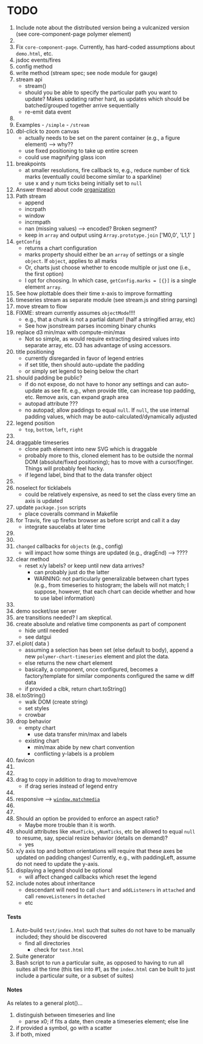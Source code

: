 TODO
====

1. 	Include note about the distributed version being a vulcanized version (see core-component-page polymer element)
2. 	
3. 	Fix `core-component-page`. Currently, has hard-coded assumptions about `demo.html`, etc.
4. 	jsdoc events/fires
5. 	config method
6. 	write method (stream spec; see node module for gauge)
7. 	stream api
	- 	stream()
	-	should you be able to specify the particular path you want to update? Makes updating rather hard, as updates which should be batched/grouped together arrive sequentially
	- 	re-emit data event
8. 	
9. 	Examples
		- 	`/simple`
		-	`/stream`
10. dbl-click to zoom canvas
	-	actually needs to be set on the parent container (e.g., a figure element) --> why??
	-	use fixed positioning to take up entire screen
	-	could use magnifying glass icon
11. breakpoints
	- 	at smaller resolutions, fire callback to, e.g., reduce number of tick marks (eventually could become similar to a sparkline)
	-	use x and y num ticks being initially set to `null`
12. Answer thread about code [organization](x-webdoc://ED43E348-979D-4AA7-89A7-9ED0353AFA37/#group_thread_5)
13. Path stream
	-	append
	-	incrpath
	- 	window
	-	incrmpath
	- 	nan (missing values) --> encoded? Broken segment?
	- 	keep in `array` and output using `Array.prototype.join` ['M0,0', 'L1,1' ]
14. `getConfig`
	-	returns a chart configuration
	- 	marks property should either be an `array` of settings or a single `object`. If `object`, applies to all marks
	- 	Or, charts just choose whether to encode multiple or just one (i.e., the first option)
	- 	I opt for choosing. In which case, `getConfig.marks = [{}]` is a single element `array`.
15. See how plottable does their time x-axis to improve formatting 
16. timeseries stream as separate module (see stream.js and string parsing)
17. move stream to flow
18. FIXME: stream currently assumes `objectMode`!!!!
	-	e.g., that a chunk is not a partial datum! (half a stringified array, etc)
	-	See how jsonstream parses incoming binary chunks
19. replace d3 min/max with compute-min/max
	- 	Not so simple, as would require extracting desired values into separate array, etc. D3 has advantage of using accessors.
20. title positioning
	- 	currently disregarded in favor of legend entries
	- 	if set title, then should auto-update the padding
	- 	or simply set legend to being below the chart
21. should padding be public?
	- 	if do not expose, do not have to honor any settings and can auto-update as see fit. e.g., when provide title, can increase top padding, etc. Remove axis, can expand graph area
	-	autopad attribute ???
	-	no autopad; allow paddings to equal `null`. If `null`, the use internal padding values, which may be auto-calculated/dynamically adjusted
22. legend position
	-	`top`, `bottom`, `left`, `right`
23. 
24. draggable timeseries
	-	clone path element into new SVG which is draggable
	- 	probably more to this, cloned element has to be outside the normal DOM (absolute/fixed positioning); has to move with a cursor/finger. Things will probably feel hacky.
	-	if legend label, bind that to the data transfer object
25. 
26. noselect for ticklabels
	-	could be relatively expensive, as need to set the class every time an axis is updated
27. update `package.json` scripts
	- 	place coveralls command in Makefile
28. for Travis, fire up firefox browser as before script and call it a day
	- 	integrate saucelabs at later time
29. 
30. 
31. `changed` callbacks for `objects` (e.g., config)
	-	will impact how some things are updated (e.g., dragEnd) --> ????
32. clear method
	-	reset x/y labels? or keep until new data arrives?
		*	can probably just do the latter
		*	WARNING: not particularly generalizable between chart types (e.g., from timeseries to histogram; the labels will not match; I suppose, however, that each chart can decide whether and how to use label information)
33. 
34. demo socket/sse server
35. are transitions needed? I am skeptical.
36. create absolute and relative time components as part of component
	-	hide until needed
	- 	see datgui
37. el.plot( data )
	-	assuming a selection has been set (else default to body), append a new `polymer-chart-timeseries` element and plot the data.
	-	else returns the new chart element
	- 	basically, a component, once configured, becomes a factory/template for similar components configured the same w diff data
	-	if provided a clbk, return chart.toString()
38. el.toString()
	-	walk DOM (create string)
	-	set styles
	-	crowbar
39. drop behavior
	- 	empty chart
		-	use data transfer min/max and labels
	-	existing chart
		-	min/max abide by new chart convention
		-	conflicting y-labels is a problem
40. favicon
41. 
42. 
43. drag to copy in addition to drag to move/remove
	-	if drag series instead of legend entry
44. 
45. responsive --> [`window.matchmedia`](https://developer.mozilla.org/en-US/docs/Web/API/Window.matchMedia)
46. 
47. 
48. Should an option be provided to enforce an aspect ratio?
	-	Maybe more trouble than it is worth.
49. should attributes like `xNumTicks`, `yNumTicks`, etc be allowed to equal `null` to resume, say, special resize behavior (details on demand)?
	- 	yes
50. x/y axis top and bottom orientations will require that these axes be updated on padding changes! Currently, e.g., with paddingLeft, assume do not need to update the y-axis.
51. displaying a legend should be optional
	-	will affect changed callbacks which reset the legend
52. include notes about inheritance
	- 	descendant will need to call `chart` and `addListeners` in `attached` and call `removeListeners` in `detached`
	-	etc


#### Tests

1. 	Auto-build `test/index.html` such that suites do not have to be manually included; they should be discovered
	- 	find all directories
		-	check for `test.html`
2. 	Suite generator
3. 	Bash script to run a particular suite, as opposed to having to run all suites all the time (this ties into #1, as the `index.html` can be built to just include a particular suite, or a subset of suites)


#### Notes

As relates to a general plot()...

1. 	distinguish between timeseries and line
	-	parse x0; if fits a date, then create a timeseries element; else line
2. 	if provided a symbol, go with a scatter
3. 	if both, mixed
